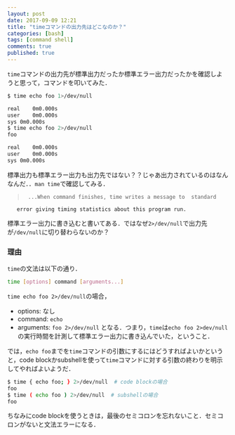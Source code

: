 ```yaml
---
layout: post
date: 2017-09-09 12:21
title: "timeコマンドの出力先はどこなのか？"
categories: [bash]
tags: [command shell]
comments: true
published: true
---
```


`time`コマンドの出力先が標準出力だったか標準エラー出力だったかを確認しようと思って，コマンドを叩いてみた．

```sh
$ time echo foo 1>/dev/null

real	0m0.000s
user	0m0.000s
sys	0m0.000s
$ time echo foo 2>/dev/null
foo

real	0m0.000s
user	0m0.000s
sys	0m0.000s
```

標準出力も標準エラー出力も出力先ではない？？じゃあ出力されているのはなんなんだ．．`man time`で確認してみる．

>      ...When command finishes, time writes a message to  standard
       error giving timing statistics about this program run.

標準エラー出力に書き込むと書いてある．ではなぜ`2>/dev/null`で出力先が`/dev/null`に切り替わらないのか？

### 理由

`time`の文法は以下の通り．

```sh
time [options] command [arguments...]
```

`time echo foo 2>/dev/null`の場合，
- options: なし
- command: `echo`
- arguments: `foo 2>/dev/null`
となる．つまり，`time`は`echo foo 2>dev/null`の実行時間を計測して標準エラー出力に書き込んでいた，ということ．

では，`echo foo`までを`time`コマンドの引数にするにはどうすればよいかというと，code blockかsubshellを使って`time`コマンドに対する引数の終わりを明示してやればよいようだ．

```sh
$ time { echo foo; } 2>/dev/null  # code blockの場合
foo
$ time ( echo foo ) 2>/dev/null  # subshellの場合
foo
```

ちなみにcode blockを使うときは，最後のセミコロンを忘れないこと．セミコロンがないと文法エラーになる．
